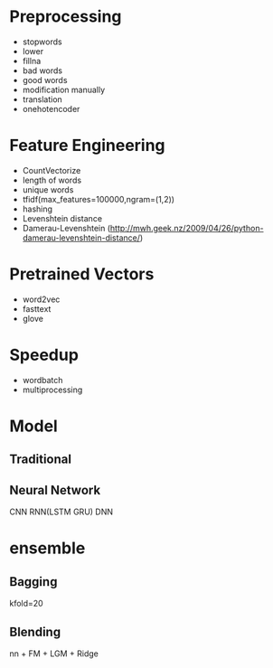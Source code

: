 # Preprocessing
- stopwords
- lower
- fillna
- bad words
- good words
- modification manually
- translation
- onehotencoder

# Feature Engineering
- CountVectorize
- length of words
- unique words
- tfidf(max_features=100000,ngram=(1,2))
- hashing
- Levenshtein distance
- Damerau-Levenshtein
(http://mwh.geek.nz/2009/04/26/python-damerau-levenshtein-distance/)

# Pretrained Vectors
- word2vec
- fasttext
- glove

# Speedup
- wordbatch
- multiprocessing

# Model
## Traditional 

## Neural Network
CNN
RNN(LSTM GRU)
DNN

# ensemble
## Bagging
kfold=20

## Blending
nn + FM + LGM + Ridge
